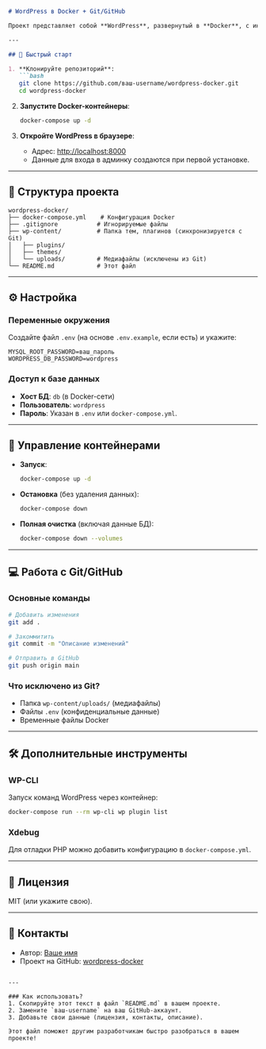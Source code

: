 
```markdown
# WordPress в Docker + Git/GitHub

Проект представляет собой **WordPress**, развернутый в **Docker**, с интеграцией **Git/GitHub** для удобной разработки и контроля версий.

---

## 🚀 Быстрый старт

1. **Клонируйте репозиторий**:
   ```bash
   git clone https://github.com/ваш-username/wordpress-docker.git
   cd wordpress-docker
   ```

2. **Запустите Docker-контейнеры**:
   ```bash
   docker-compose up -d
   ```

3. **Откройте WordPress в браузере**:
   - Адрес: [http://localhost:8000](http://localhost:8000)
   - Данные для входа в админку создаются при первой установке.

---

## 📂 Структура проекта

```
wordpress-docker/
├── docker-compose.yml    # Конфигурация Docker
├── .gitignore           # Игнорируемые файлы
├── wp-content/          # Папка тем, плагинов (синхронизируется с Git)
│   ├── plugins/
│   ├── themes/
│   └── uploads/         # Медиафайлы (исключены из Git)
└── README.md            # Этот файл
```

---

## ⚙️ Настройка

### Переменные окружения
Создайте файл `.env` (на основе `.env.example`, если есть) и укажите:
```env
MYSQL_ROOT_PASSWORD=ваш_пароль
WORDPRESS_DB_PASSWORD=wordpress
```

### Доступ к базе данных
- **Хост БД**: `db` (в Docker-сети)
- **Пользователь**: `wordpress`
- **Пароль**: Указан в `.env` или `docker-compose.yml`.

---

## 🔄 Управление контейнерами

- **Запуск**:
  ```bash
  docker-compose up -d
  ```

- **Остановка** (без удаления данных):
  ```bash
  docker-compose down
  ```

- **Полная очистка** (включая данные БД):
  ```bash
  docker-compose down --volumes
  ```

---

## 💻 Работа с Git/GitHub

### Основные команды
```bash
# Добавить изменения
git add .

# Закоммитить
git commit -m "Описание изменений"

# Отправить в GitHub
git push origin main
```

### Что исключено из Git?
- Папка `wp-content/uploads/` (медиафайлы)
- Файлы `.env` (конфиденциальные данные)
- Временные файлы Docker

---

## 🛠 Дополнительные инструменты

### WP-CLI
Запуск команд WordPress через контейнер:
```bash
docker-compose run --rm wp-cli wp plugin list
```

### Xdebug
Для отладки PHP можно добавить конфигурацию в `docker-compose.yml`.

---

## 📜 Лицензия
MIT (или укажите свою).

---

## 📌 Контакты
- Автор: [Ваше имя](https://github.com/ваш-username)
- Проект на GitHub: [wordpress-docker](https://github.com/ваш-username/wordpress-docker)
```

---

### Как использовать?
1. Скопируйте этот текст в файл `README.md` в вашем проекте.
2. Замените `ваш-username` на ваш GitHub-аккаунт.
3. Добавьте свои данные (лицензия, контакты, описание).

Этот файл поможет другим разработчикам быстро разобраться в вашем проекте!